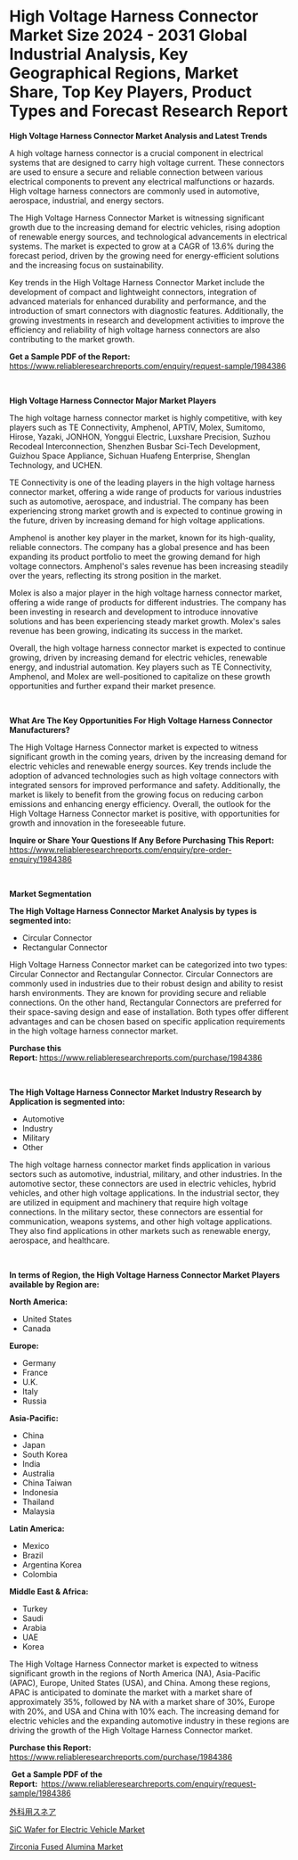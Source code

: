<p><h1>High Voltage Harness Connector Market Size 2024 - 2031 Global Industrial Analysis, Key Geographical Regions, Market Share, Top Key Players, Product Types and Forecast Research Report</h1></p><p><strong>High Voltage Harness Connector Market Analysis and Latest Trends</strong></p>
<p><p>A high voltage harness connector is a crucial component in electrical systems that are designed to carry high voltage current. These connectors are used to ensure a secure and reliable connection between various electrical components to prevent any electrical malfunctions or hazards. High voltage harness connectors are commonly used in automotive, aerospace, industrial, and energy sectors.</p><p>The High Voltage Harness Connector Market is witnessing significant growth due to the increasing demand for electric vehicles, rising adoption of renewable energy sources, and technological advancements in electrical systems. The market is expected to grow at a CAGR of 13.6% during the forecast period, driven by the growing need for energy-efficient solutions and the increasing focus on sustainability.</p><p>Key trends in the High Voltage Harness Connector Market include the development of compact and lightweight connectors, integration of advanced materials for enhanced durability and performance, and the introduction of smart connectors with diagnostic features. Additionally, the growing investments in research and development activities to improve the efficiency and reliability of high voltage harness connectors are also contributing to the market growth.</p></p>
<p><strong>Get a Sample PDF of the Report:&nbsp;</strong> <a href="https://www.reliableresearchreports.com/enquiry/request-sample/1984386">https://www.reliableresearchreports.com/enquiry/request-sample/1984386</a></p>
<p>&nbsp;</p>
<p><strong>High Voltage Harness Connector Major Market Players</strong></p>
<p><p>The high voltage harness connector market is highly competitive, with key players such as TE Connectivity, Amphenol, APTIV, Molex, Sumitomo, Hirose, Yazaki, JONHON, Yonggui Electric, Luxshare Precision, Suzhou Recodeal Interconnection, Shenzhen Busbar Sci-Tech Development, Guizhou Space Appliance, Sichuan Huafeng Enterprise, Shenglan Technology, and UCHEN. </p><p>TE Connectivity is one of the leading players in the high voltage harness connector market, offering a wide range of products for various industries such as automotive, aerospace, and industrial. The company has been experiencing strong market growth and is expected to continue growing in the future, driven by increasing demand for high voltage applications.</p><p>Amphenol is another key player in the market, known for its high-quality, reliable connectors. The company has a global presence and has been expanding its product portfolio to meet the growing demand for high voltage connectors. Amphenol's sales revenue has been increasing steadily over the years, reflecting its strong position in the market.</p><p>Molex is also a major player in the high voltage harness connector market, offering a wide range of products for different industries. The company has been investing in research and development to introduce innovative solutions and has been experiencing steady market growth. Molex's sales revenue has been growing, indicating its success in the market.</p><p>Overall, the high voltage harness connector market is expected to continue growing, driven by increasing demand for electric vehicles, renewable energy, and industrial automation. Key players such as TE Connectivity, Amphenol, and Molex are well-positioned to capitalize on these growth opportunities and further expand their market presence.</p></p>
<p>&nbsp;</p>
<p><strong>What Are The Key Opportunities For High Voltage Harness Connector Manufacturers?</strong></p>
<p><p>The High Voltage Harness Connector market is expected to witness significant growth in the coming years, driven by the increasing demand for electric vehicles and renewable energy sources. Key trends include the adoption of advanced technologies such as high voltage connectors with integrated sensors for improved performance and safety. Additionally, the market is likely to benefit from the growing focus on reducing carbon emissions and enhancing energy efficiency. Overall, the outlook for the High Voltage Harness Connector market is positive, with opportunities for growth and innovation in the foreseeable future.</p></p>
<p><strong>Inquire or Share Your Questions If Any Before Purchasing This Report:</strong> <a href="https://www.reliableresearchreports.com/enquiry/pre-order-enquiry/1984386">https://www.reliableresearchreports.com/enquiry/pre-order-enquiry/1984386</a></p>
<p>&nbsp;</p>
<p><strong>Market Segmentation</strong></p>
<p><strong>The High Voltage Harness Connector Market Analysis by types is segmented into:</strong></p>
<p><ul><li>Circular Connector</li><li>Rectangular Connector</li></ul></p>
<p><p>High Voltage Harness Connector market can be categorized into two types: Circular Connector and Rectangular Connector. Circular Connectors are commonly used in industries due to their robust design and ability to resist harsh environments. They are known for providing secure and reliable connections. On the other hand, Rectangular Connectors are preferred for their space-saving design and ease of installation. Both types offer different advantages and can be chosen based on specific application requirements in the high voltage harness connector market.</p></p>
<p><strong>Purchase this Report:&nbsp;</strong><a href="https://www.reliableresearchreports.com/purchase/1984386">https://www.reliableresearchreports.com/purchase/1984386</a></p>
<p>&nbsp;</p>
<p><strong>The High Voltage Harness Connector Market Industry Research by Application is segmented into:</strong></p>
<p><ul><li>Automotive</li><li>Industry</li><li>Military</li><li>Other</li></ul></p>
<p><p>The high voltage harness connector market finds application in various sectors such as automotive, industrial, military, and other industries. In the automotive sector, these connectors are used in electric vehicles, hybrid vehicles, and other high voltage applications. In the industrial sector, they are utilized in equipment and machinery that require high voltage connections. In the military sector, these connectors are essential for communication, weapons systems, and other high voltage applications. They also find applications in other markets such as renewable energy, aerospace, and healthcare.</p></p>
<p>&nbsp;</p>
<p><strong>In terms of Region, the High Voltage Harness Connector Market Players available by Region are:</strong></p>
<p>
    <p> <strong> North America: </strong>
        <ul>
            <li>United States</li>
            <li>Canada</li>
        </ul>
        </p> 
    <p> <strong> Europe: </strong>
        <ul>
            <li>Germany</li>
            <li>France</li>
            <li>U.K.</li>
            <li>Italy</li>
            <li>Russia</li>
        </ul>
        </p> 
    <p> <strong> Asia-Pacific: </strong>
        <ul>
            <li>China</li>
            <li>Japan</li>
            <li>South Korea</li>
            <li>India</li>
            <li>Australia</li>
            <li>China Taiwan</li>
            <li>Indonesia</li>
            <li>Thailand</li>
            <li>Malaysia</li>
        </ul>
        </p> 
    <p> <strong> Latin America: </strong>
        <ul>
            <li>Mexico</li>
            <li>Brazil</li>
            <li>Argentina Korea</li>
            <li>Colombia</li>
        </ul>
        </p> 
    <p> <strong> Middle East & Africa: </strong>
        <ul>
            <li>Turkey</li>
            <li>Saudi</li>
            <li>Arabia</li>
            <li>UAE</li>
            <li>Korea</li>
        </ul>
    </p>
    </p>
<p><p>The High Voltage Harness Connector market is expected to witness significant growth in the regions of North America (NA), Asia-Pacific (APAC), Europe, United States (USA), and China. Among these regions, APAC is anticipated to dominate the market with a market share of approximately 35%, followed by NA with a market share of 30%, Europe with 20%, and USA and China with 10% each. The increasing demand for electric vehicles and the expanding automotive industry in these regions are driving the growth of the High Voltage Harness Connector market.</p></p>
<p><strong>Purchase this Report: </strong><a href="https://www.reliableresearchreports.com/purchase/1984386">https://www.reliableresearchreports.com/purchase/1984386</a></p>
<p>&nbsp;<strong>Get a Sample PDF of the Report:&nbsp;&nbsp;</strong><a href="https://www.reliableresearchreports.com/enquiry/request-sample/1984386">https://www.reliableresearchreports.com/enquiry/request-sample/1984386</a></p>
<p><strong></strong></p>
<p><p><a href="https://github.com/mcbeesbxa270/Market-Research-Report-List-1/blob/main/351767914187.md">外科用スネア</a></p><p><a href="https://github.com/juancolorado15/Market-Research-Report-List-2/blob/main/sic-wafer-for-electric-vehicle-market.md">SiC Wafer for Electric Vehicle Market</a></p><p><a href="https://butternut-bug-553.notion.site/Zirconia-Fused-Alumina-Market-with-the-goal-of-estimating-the-market-size-and-future-growth-potentia-f565fc2a5aef42cba45be8e95574a070">Zirconia Fused Alumina Market</a></p></p>